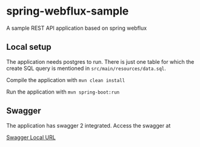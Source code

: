 # spring-webflux-sample
A sample REST API application based on spring webflux

## Local setup
The application needs postgres to run. There is just one table for which the create SQL query is mentioned in `src/main/resources/data.sql`.

Compile the application with `mvn clean install`

Run the application with `mvn spring-boot:run`

## Swagger
The application has swagger 2 integrated. Access the swagger at

[Swagger Local URL](http://localhost:8089/swagger-ui.html)
